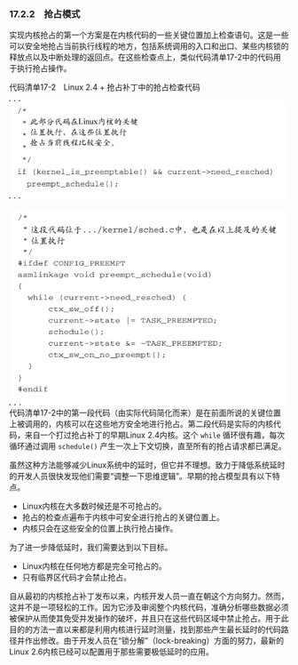 ### 17.2.2　抢占模式

实现内核抢占的第一个方案是在内核代码的一些关键位置加上检查语句。这是一些可以安全地抢占当前执行线程的地方，包括系统调用的入口和出口、某些内核锁的释放点以及中断处理的返回点。在这些检查点上，类似代码清单17-2中的代码用于执行抢占操作。

代码清单17-2　Linux 2.4 + 抢占补丁中的抢占检查代码



![514.jpg](../images/514.jpg)


![515.jpg](../images/515.jpg)
代码清单17-2中的第一段代码（由实际代码简化而来）是在前面所说的关键位置上被调用的，内核可以在这些地方安全地进行抢占。第二段代码是实际的内核代码，来自一个打过抢占补丁的早期Linux 2.4内核。这个 `while` 循环很有趣，每次循环通过调用 `schedule()` 产生一次上下文切换，直至所有的抢占请求都已满足。

虽然这种方法能够减少Linux系统中的延时，但它并不理想。致力于降低系统延时的开发人员很快发现他们需要“调整一下思维逻辑”。早期的抢占模型具有以下特点。

+ Linux内核在大多数时候还是不可抢占的。
+ 抢占的检查点遍布于内核中可安全进行抢占的关键位置上。
+ 内核只会在这些安全的位置上执行抢占操作。

为了进一步降低延时，我们需要达到以下目标。

+ Linux内核在任何地方都是完全可抢占的。
+ 只有临界区代码才会禁止抢占。

自从最初的内核抢占补丁发布以来，内核开发人员一直在朝这个方向努力。然而，这并不是一项轻松的工作。因为它涉及审阅整个内核代码，准确分析哪些数据必须被保护从而使其免受并发操作的破坏，并且只在这些代码区域中禁止抢占。用于此目的的方法一直以来都是利用内核进行延时测量，找到那些产生最长延时的代码路径并作出修改。由于开发人员在“锁分解”（lock-breaking）方面的努力，最新的Linux 2.6内核已经可以配置用于那些需要极低延时的应用。

